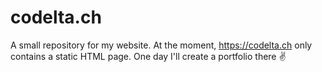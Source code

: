 # codelta.ch
A small repository for my website.
At the moment, https://codelta.ch only contains a static HTML page. One day I'll create a portfolio there ✌

